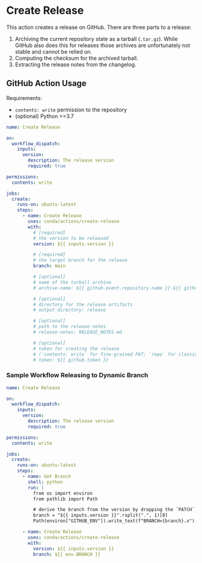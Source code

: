 # Create Release

This action creates a release on GitHub. There are three parts to a release:
1. Archiving the current repository state as a tarball (`.tar.gz`). While GitHub also does this for releases those archives are unfortunately not stable and cannot be relied on.
2. Computing the checksum for the archived tarball.
3. Extracting the release notes from the changelog.

## GitHub Action Usage

Requirements:
- `contents: write` permission to the repository
- (optional) Python >=3.7

```yaml
name: Create Release

on:
  workflow_dispatch:
    inputs:
      version:
        description: The release version
        required: true

permissions:
  contents: write

jobs:
  create:
    runs-on: ubuntu-latest
    steps:
      - name: Create Release
        uses: conda/actions/create-release
        with:
          # [required]
          # the version to be released
          version: ${{ inputs.version }}

          # [required]
          # the target branch for the release
          branch: main

          # [optional]
          # name of the tarball archive
          # archive-name: ${{ github.event.repository.name }}-${{ github.ref_name }}

          # [optional]
          # directory for the release artifacts
          # output-directory: release

          # [optional]
          # path to the release notes
          # release-notes: RELEASE_NOTES.md

          # [optional]
          # token for creating the release
          # (`contents: write` for fine-grained PAT; `repo` for classic PAT)
          # token: ${{ github.token }}
```

### Sample Workflow Releasing to Dynamic Branch

```yaml
name: Create Release

on:
  workflow_dispatch:
    inputs:
      version:
        description: The release version
        required: true

permissions:
  contents: write

jobs:
  create:
    runs-on: ubuntu-latest
    steps:
      - name: Get Branch
        shell: python
        run: |
          from os import environ
          from pathlib import Path

          # derive the branch from the version by dropping the `PATCH` and using `.x`
          branch = "${{ inputs.version }}".rsplit(".", 1)[0]
          Path(environ["GITHUB_ENV"]).write_text(f"BRANCH={branch}.x")

      - name: Create Release
        uses: conda/actions/create-release
        with:
          version: ${{ inputs.version }}
          branch: ${{ env.BRANCH }}
```
